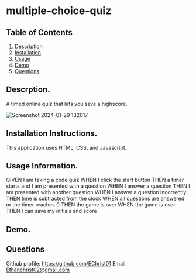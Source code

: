 # multiple-choice-quiz
## Table of Contents

1. [Description](https://github.com/EChrist01/multiple-choice-quiz#descrption)
2. [Installation](https://github.com/EChrist01/multiple-choice-quiz/blob/main/README.md#installation-instructions)
3. [Usage](https://github.com/EChrist01/multiple-choice-quiz/blob/main/README.md#usage-information)
4. [Demo](https://github.com/EChrist01/multiple-choice-quiz/blob/main/README.md#demo)
5. [Questions](https://github.com/EChrist01/multiple-choice-quiz/blob/main/README.md#questions)

## Descrption.
A timed online quiz that lets you save a highscore.

![Screenshot 2024-01-29 132017](https://github.com/EChrist01/multiple-choice-quiz/assets/146894896/090f72be-c65b-48f5-bba6-53df2ad1361a)

## Installation Instructions.
This application uses HTML, CSS, and Javascript.

## Usage Information.
GIVEN I am taking a code quiz
WHEN I click the start button
THEN a timer starts and I am presented with a question
WHEN I answer a question
THEN I am presented with another question
WHEN I answer a question incorrectly
THEN time is subtracted from the clock
WHEN all questions are answered or the timer reaches 0
THEN the game is over
WHEN the game is over
THEN I can save my initials and score

## Demo.

## Questions
Github profile: https://github.com/EChrist01
Email: Ethanchrist02@gmail.com

